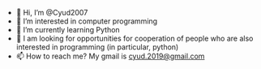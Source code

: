 - 👋 Hi, I’m @Cyud2007
- 👀 I’m interested in computer programming
- 🌱 I’m currently learning Python
- 💞️ I am looking for opportunities for cooperation of people who are also interested in programming (in particular, python)
- 📫 How to reach me? My gmail is cyud.2019@gmail.com
